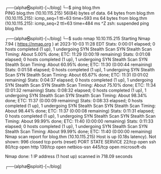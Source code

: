 ┌──(alpha㉿sploit)-[~/blog]
└─$ ping blog.thm    
PING blog.thm (10.10.115.215) 56(84) bytes of data.
64 bytes from blog.thm (10.10.115.215): icmp_seq=1 ttl=63 time=593 ms
64 bytes from blog.thm (10.10.115.215): icmp_seq=2 ttl=63 time=484 ms
^Z
zsh: suspended  ping blog.thm
                                                                                                                                           
┌──(alpha㉿sploit)-[~/blog]
└─$ sudo nmap 10.10.115.215
Starting Nmap 7.94 ( https://nmap.org ) at 2023-10-03 11:28 EDT
Stats: 0:00:01 elapsed; 0 hosts completed (1 up), 1 undergoing SYN Stealth Scan
SYN Stealth Scan Timing: About 5.00% done; ETC: 11:29 (0:00:19 remaining)
Stats: 0:01:08 elapsed; 0 hosts completed (1 up), 1 undergoing SYN Stealth Scan
SYN Stealth Scan Timing: About 60.95% done; ETC: 11:30 (0:00:44 remaining)
Stats: 0:01:58 elapsed; 0 hosts completed (1 up), 1 undergoing SYN Stealth Scan
SYN Stealth Scan Timing: About 65.67% done; ETC: 11:31 (0:01:02 remaining)
Stats: 0:04:37 elapsed; 0 hosts completed (1 up), 1 undergoing SYN Stealth Scan
SYN Stealth Scan Timing: About 75.10% done; ETC: 11:34 (0:01:32 remaining)
Stats: 0:08:32 elapsed; 0 hosts completed (1 up), 1 undergoing SYN Stealth Scan
SYN Stealth Scan Timing: About 98.34% done; ETC: 11:37 (0:00:09 remaining)
Stats: 0:08:33 elapsed; 0 hosts completed (1 up), 1 undergoing SYN Stealth Scan
SYN Stealth Scan Timing: About 98.44% done; ETC: 11:37 (0:00:08 remaining)
Stats: 0:11:31 elapsed; 0 hosts completed (1 up), 1 undergoing SYN Stealth Scan
SYN Stealth Scan Timing: About 99.99% done; ETC: 11:40 (0:00:00 remaining)
Stats: 0:11:33 elapsed; 0 hosts completed (1 up), 1 undergoing SYN Stealth Scan
SYN Stealth Scan Timing: About 99.99% done; ETC: 11:40 (0:00:00 remaining)
Nmap scan report for blog.thm (10.10.115.215)
Host is up (0.18s latency).
Not shown: 996 closed tcp ports (reset)
PORT    STATE SERVICE
22/tcp  open  ssh
80/tcp  open  http
139/tcp open  netbios-ssn
445/tcp open  microsoft-ds

Nmap done: 1 IP address (1 host up) scanned in 718.09 seconds
                                                                                                                                           
┌──(alpha㉿sploit)-[~/blog]

